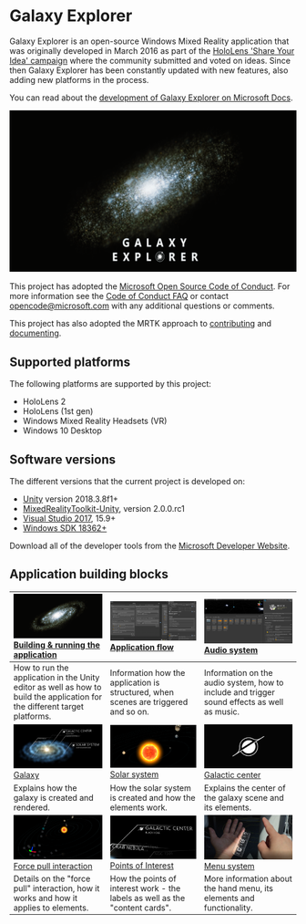 ﻿# Galaxy Explorer

Galaxy Explorer is an open-source Windows Mixed Reality application that was originally developed in March 2016 as part of the [HoloLens 'Share Your Idea' campaign](https://blogs.windows.com/buildingapps/2015/12/01/announcing-the-microsoft-hololens-share-your-idea-campaign/) where the community submitted and voted on ideas. Since then Galaxy Explorer has been constantly updated with new features, also adding new platforms in the process.

You can read about the [development of Galaxy Explorer on Microsoft Docs](https://docs.microsoft.com/windows/mixed-reality/galaxy-explorer-update).

![Galaxy Explorer Logo](Documentation/Images/ge_app_logo_title.png)

This project has adopted the [Microsoft Open Source Code of Conduct](https://opensource.microsoft.com/codeofconduct/). For more information see the [Code of Conduct FAQ](https://opensource.microsoft.com/codeofconduct/faq/) or contact [opencode@microsoft.com](mailto:opencode@microsoft.com) with any additional questions or comments.

This project has also adopted the MRTK approach to [contributing](https://github.com/microsoft/MixedRealityToolkit-Unity/blob/mrtk_release/Documentation/Contributing/CONTRIBUTING.md) and [documenting](https://github.com/microsoft/MixedRealityToolkit-Unity/blob/mrtk_release/Documentation/Contributing/DocumentationGuide.md).

## Supported platforms

The following platforms are supported by this project:

- HoloLens 2
- HoloLens (1st gen)
- Windows Mixed Reality Headsets (VR)
- Windows 10 Desktop

## Software versions

The different versions that the current project is developed on:

- [Unity](https://unity.com/) version 2018.3.8f1+
- [MixedRealityToolkit-Unity](https://github.com/microsoft/MixedRealityToolkit-Unity), version 2.0.0.rc1
- [Visual Studio 2017](https://visualstudio.microsoft.com/), 15.9+
- [Windows SDK 18362+](https://developer.microsoft.com/en-US/windows/downloads/windows-10-sdk)

Download all of the developer tools from the [Microsoft Developer Website](https://developer.microsoft.com/en-us/mixed-reality).

## Application building blocks

| [![Building & running the application](Documentation/Images/ge_app_icon_wide.png)](Documentation/BuildingGalaxyExplorer.md) [Building & running the application](Documentation/BuildingGalaxyExplorer.md) | [![Application flow](Documentation/Images/ge_unity_flow_manager.png)](Documentation/ApplicationFlow.md) [Application flow](Documentation/ApplicationFlow.md) | [![Audio system](Documentation/Images/ge_unity_audio_system.png)](Documentation/AudioSystem.md) [Audio system](Documentation/AudioSystem.md) |
| :--- | :--- | :--- |
| How to run the application in the Unity editor as well as how to build the application for the different target platforms. | Information how the application is structured, when scenes are triggered and so on. | Information on the audio system, how to include and trigger sound effects as well as music. |
|  [![Galaxy](Documentation/Images/ge_app_galaxy.png)](Documentation/Galaxy.md) [Galaxy](Documentation/Galaxy.md)| [![Solar system](Documentation/Images/ge_app_solar_system.png)](Documentation/SolarSystem.md) [Solar system](Documentation/SolarSystem.md) | [![Galactic center](Documentation/Images/ge_app_galactic_center.png)](Documentation/GalacticCenter.md) [Galactic center](Documentation/GalacticCenter.md) |
| Explains how the galaxy is created and rendered. | How the solar system is created and how the elements work. | Explains the center of the galaxy scene and its elements. |
|  [![Force pull interaction](Documentation/Images/ge_app_force_pull.png)](Documentation/ForcePullInteraction.md) [Force pull interaction](Documentation/ForcePullInteraction.md)| [![Points of Interest](Documentation/Images/ge_app_poi.png)](Documentation/PointsOfInterest.md) [Points of Interest](Documentation/HandMenu.md) | [![Menu system](Documentation/Images/ge_capture_hand_menu.png)](Documentation/MenuSystem.md) [Menu system](Documentation/MenuSystem.md) |
| Details on the "force pull" interaction, how it works and how it applies to elements. | How the points of interest work - the labels as well as the "content cards". | More information about the hand menu, its elements and functionality. |

